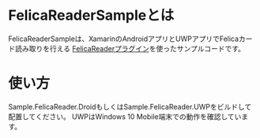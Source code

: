 # FelicaReaderSampleとは

FelicaReaderSampleは、XamarinのAndroidアプリとUWPアプリでFelicaカード読み取りを行える
[FelicaReaderプラグイン](https://github.com/nobukuma/FelicaReader)を使ったサンプルコードです。

# 使い方

Sample.FelicaReader.DroidもしくはSample.FelicaReader.UWPをビルドして配置してください。
UWPはWindows 10 Mobile端末での動作を確認しています。
